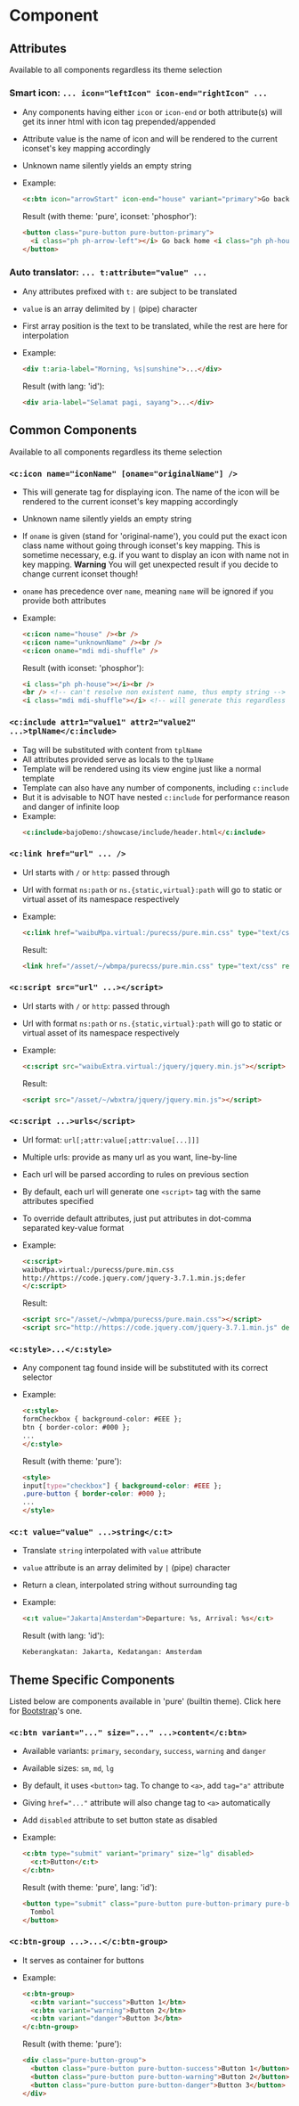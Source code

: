# Component

## Attributes

Available to all components regardless its theme selection

### Smart icon: ```... icon="leftIcon" icon-end="rightIcon" ...```

- Any components having either ```icon``` or ```icon-end``` or both attribute(s) will get its inner html with icon tag prepended/appended
- Attribute value is the name of icon and will be rendered to the current iconset's key mapping accordingly
- Unknown name silently yields an empty string
- Example:
  ```html
  <c:btn icon="arrowStart" icon-end="house" variant="primary">Go back home</c:btn>
  ```

  Result (with theme: 'pure', iconset: 'phosphor'):
  ```html
  <button class="pure-button pure-button-primary">
    <i class="ph ph-arrow-left"></i> Go back home <i class="ph ph-house"></i>
  </button>
  ```

### Auto translator: ```... t:attribute="value" ...```

- Any attributes prefixed with ```t:``` are subject to be translated
- ```value``` is an array delimited by ```|``` (pipe) character
- First array position is the text to be translated, while the rest are here for interpolation
- Example:
  ```html
  <div t:aria-label="Morning, %s|sunshine">...</div>
  ```

  Result (with lang: 'id'):
  ```html
  <div aria-label="Selamat pagi, sayang">...</div>
  ```

## Common Components

Available to all components regardless its theme selection

### ```<c:icon name="iconName" [oname="originalName"] />```

- This will generate tag for displaying icon. The name of the icon will be rendered to the current iconset's key mapping accordingly
- Unknown name silently yields an empty string
- If ```oname``` is given (stand for 'original-name'), you could put the exact icon class name without going through iconset's key mapping. This is sometime necessary, e.g. if you want to display an icon with name not in key mapping. **Warning** You will get unexpected result if you decide to change current iconset though!
- ```oname``` has precedence over ```name```, meaning ```name``` will be ignored if you provide both attributes
- Example:
  ```html
  <c:icon name="house" /><br />
  <c:icon name="unknownName" /><br />
  <c:icon oname="mdi mdi-shuffle" />
  ```

  Result (with iconset: 'phosphor'):
  ```html
  <i class="ph ph-house"></i><br />
  <br /> <!-- can't resolve non existent name, thus empty string -->
  <i class="mdi mdi-shuffle"></i> <!-- will generate this regardless selected iconset -->
  ```

### ```<c:include attr1="value1" attr2="value2" ...>tplName</c:include>```

- Tag will be substituted with content from ```tplName```
- All attributes provided serve as locals to the ```tplName```
- Template will be rendered using its view engine just like a normal template
- Template can also have any number of components, including ```c:include```
- But it is advisable to NOT have nested ```c:include``` for performance reason and danger of infinite loop
- Example:
  ```html
  <c:include>bajoDemo:/showcase/include/header.html</c:include>
  ```

### ```<c:link href="url" ... />```

- Url starts with ```/``` or ```http```: passed through
- Url with format ```ns:path``` or ```ns.{static,virtual}:path``` will go to static or virtual asset of its namespace respectively
- Example:
  ```html
  <c:link href="waibuMpa.virtual:/purecss/pure.min.css" type="text/css" rel="stylesheet" />
  ```

  Result:
  ```html
  <link href="/asset/~/wbmpa/purecss/pure.min.css" type="text/css" rel="stylesheet" />
  ```

### ```<c:script src="url" ...></script>```

- Url starts with ```/``` or ```http```: passed through
- Url with format ```ns:path``` or ```ns.{static,virtual}:path``` will go to static or virtual asset of its namespace respectively
- Example:
  ```html
  <c:script src="waibuExtra.virtual:/jquery/jquery.min.js"></script>
  ```

  Result:
  ```html
  <script src="/asset/~/wbxtra/jquery/jquery.min.js"></script>
  ```

### ```<c:script ...>urls</script>```

- Url format: ```url[;attr:value[;attr:value[...]]]```
- Multiple urls: provide as many url as you want, line-by-line
- Each url will be parsed according to rules on previous section
- By default, each url will generate one ```<script>``` tag with the same attributes specified
- To override default attributes, just put attributes in dot-comma separated key-value format
- Example:
  ```html
  <c:script>
  waibuMpa.virtual:/purecss/pure.min.css
  http://https://code.jquery.com/jquery-3.7.1.min.js;defer
  </c:script>
  ```

  Result:
  ```html
  <script src="/asset/~/wbmpa/purecss/pure.main.css"></script>
  <script src="http://https://code.jquery.com/jquery-3.7.1.min.js" defer></script>
  ```

### ```<c:style>...</c:style>```

- Any component tag found inside will be substituted with its correct selector
- Example:
  ```html
  <c:style>
  formCheckbox { background-color: #EEE };
  btn { border-color: #000 };
  ...
  </c:style>
  ```

  Result (with theme: 'pure'):
  ```html
  <style>
  input[type="checkbox"] { background-color: #EEE };
  .pure-button { border-color: #000 };
  ...
  </style>
  ```

### ```<c:t value="value" ...>string</c:t>```

- Translate ```string``` interpolated with ```value``` attribute
- ```value``` attribute is an array delimited by ```|``` (pipe) character
- Return a clean, interpolated string without surrounding tag
- Example:
  ```html
  <c:t value="Jakarta|Amsterdam">Departure: %s, Arrival: %s</c:t>
  ```

  Result (with lang: 'id'):
  ```html
  Keberangkatan: Jakarta, Kedatangan: Amsterdam
  ```

## Theme Specific Components

Listed below are components available in 'pure' (builtin theme). Click here for [Bootstrap](https://github.com/ardhi/waibu-bootstrap/docs/component.md)'s one.

### ```<c:btn variant="..." size="..." ...>content</c:btn>```

- Available variants: ```primary```, ```secondary```, ```success```, ```warning``` and ```danger```
- Available sizes: ```sm```, ```md```, ```lg```
- By default, it uses ```<button>``` tag. To change to ```<a>```, add ```tag="a"``` attribute
- Giving ```href="..."``` attribute will also change tag to ```<a>``` automatically
- Add ```disabled``` attribute to set button state as disabled
- Example:
  ```html
  <c:btn type="submit" variant="primary" size="lg" disabled>
    <c:t>Button</c:t>
  </c:btn>
  ```

  Result (with theme: 'pure', lang: 'id'):
  ```html
  <button type="submit" class="pure-button pure-button-primary pure-button-lg" disabled>
    Tombol
  </button>
  ```

### ```<c:btn-group ...>...</c:btn-group>```

  - It serves as container for buttons
  - Example:
    ```html
    <c:btn-group>
      <c:btn variant="success">Button 1</btn>
      <c:btn variant="warning">Button 2</btn>
      <c:btn variant="danger">Button 3</btn>
    </c:btn-group>
    ```

    Result (with theme: 'pure'):
    ```html
    <div class="pure-button-group">
      <button class="pure-button pure-button-success">Button 1</button>
      <button class="pure-button pure-button-warning">Button 2</button>
      <button class="pure-button pure-button-danger">Button 3</button>
    </div>
    ```